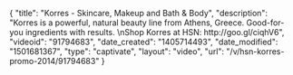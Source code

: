 {
    "title": "Korres - Skincare, Makeup and Bath & Body",
    "description": "Korres is a powerful, natural beauty line from Athens, Greece. Good-for-you ingredients with results. \nShop Korres at HSN: http:\/\/goo.gl\/ciqhV6",
    "videoid": "91794683",
    "date_created": "1405714493",
    "date_modified": "1501681367",
    "type": "captivate",
    "layout": "video",
    "url": "\/v\/hsn-korres-promo-2014\/91794683"
}